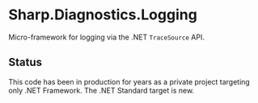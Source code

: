 # Sharp.Diagnostics.Logging

Micro-framework for logging via the .NET `TraceSource` API.

## Status

This code has been in production for years as a private project targeting only
.NET Framework.  The .NET Standard target is new.
